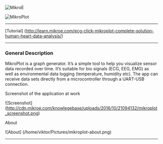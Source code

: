 ![MikroE](http://www.mikroe.com/img/designs/beta/logo_small.png)

![MikroPlot](http://cdn.mikroe.com/knowlegebase/uploads/2016/10/21104444/mikroplot-banner.png)

---

[Tutorial] (http://learn.mikroe.com/ecg-click-mikroplot-complete-solution-human-heart-data-analysis/)

---

### General Description
MikroPlot is a graph generator. It’s a simple tool to help you visualize sensor data recorded over time. It’s suitable for bio signals (ECG, EEG, EMG) as well as environmental data logging (temperature, humidity etc). The app can receive data sets directly from a microcontroller through a UART-USB connection.

Screenshot of the application at work

![Screenshot] (http://cdn.mikroe.com/knowlegebase/uploads/2016/10/21094132/mikroplot_screenshot.png)

About

![About] (/home/viktor/Pictures/mikroplot-about.png)

---

